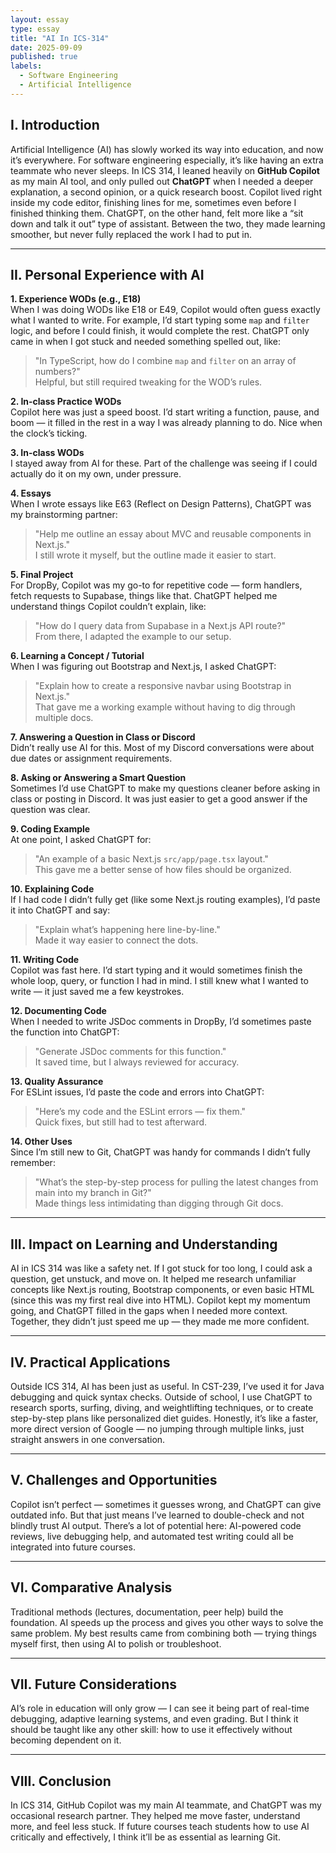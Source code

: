 ```yaml
---
layout: essay
type: essay
title: "AI In ICS-314"
date: 2025-09-09
published: true
labels:
  - Software Engineering
  - Artificial Intelligence
---
```


## I. Introduction
Artificial Intelligence (AI) has slowly worked its way into education, and now it’s everywhere. For software engineering especially, it’s like having an extra teammate who never sleeps. In ICS 314, I leaned heavily on **GitHub Copilot** as my main AI tool, and only pulled out **ChatGPT** when I needed a deeper explanation, a second opinion, or a quick research boost. Copilot lived right inside my code editor, finishing lines for me, sometimes even before I finished thinking them. ChatGPT, on the other hand, felt more like a “sit down and talk it out” type of assistant. Between the two, they made learning smoother, but never fully replaced the work I had to put in.

---

## II. Personal Experience with AI

**1. Experience WODs (e.g., E18)**  
When I was doing WODs like E18 or E49, Copilot would often guess exactly what I wanted to write. For example, I’d start typing some `map` and `filter` logic, and before I could finish, it would complete the rest. ChatGPT only came in when I got stuck and needed something spelled out, like:  
> "In TypeScript, how do I combine `map` and `filter` on an array of numbers?"  
Helpful, but still required tweaking for the WOD’s rules.

**2. In-class Practice WODs**  
Copilot here was just a speed boost. I’d start writing a function, pause, and boom — it filled in the rest in a way I was already planning to do. Nice when the clock’s ticking.

**3. In-class WODs**  
I stayed away from AI for these. Part of the challenge was seeing if I could actually do it on my own, under pressure.

**4. Essays**  
When I wrote essays like E63 (Reflect on Design Patterns), ChatGPT was my brainstorming partner:  
> "Help me outline an essay about MVC and reusable components in Next.js."  
I still wrote it myself, but the outline made it easier to start.

**5. Final Project**  
For DropBy, Copilot was my go-to for repetitive code — form handlers, fetch requests to Supabase, things like that. ChatGPT helped me understand things Copilot couldn’t explain, like:  
> "How do I query data from Supabase in a Next.js API route?"  
From there, I adapted the example to our setup.

**6. Learning a Concept / Tutorial**  
When I was figuring out Bootstrap and Next.js, I asked ChatGPT:  
> "Explain how to create a responsive navbar using Bootstrap in Next.js."  
That gave me a working example without having to dig through multiple docs.

**7. Answering a Question in Class or Discord**  
Didn’t really use AI for this. Most of my Discord conversations were about due dates or assignment requirements.

**8. Asking or Answering a Smart Question**  
Sometimes I’d use ChatGPT to make my questions cleaner before asking in class or posting in Discord. It was just easier to get a good answer if the question was clear.

**9. Coding Example**  
At one point, I asked ChatGPT for:  
> "An example of a basic Next.js `src/app/page.tsx` layout."  
This gave me a better sense of how files should be organized.

**10. Explaining Code**  
If I had code I didn’t fully get (like some Next.js routing examples), I’d paste it into ChatGPT and say:  
> "Explain what’s happening here line-by-line."  
Made it way easier to connect the dots.

**11. Writing Code**  
Copilot was fast here. I’d start typing and it would sometimes finish the whole loop, query, or function I had in mind. I still knew what I wanted to write — it just saved me a few keystrokes.

**12. Documenting Code**  
When I needed to write JSDoc comments in DropBy, I’d sometimes paste the function into ChatGPT:  
> "Generate JSDoc comments for this function."  
It saved time, but I always reviewed for accuracy.

**13. Quality Assurance**  
For ESLint issues, I’d paste the code and errors into ChatGPT:  
> "Here’s my code and the ESLint errors — fix them."  
Quick fixes, but still had to test afterward.

**14. Other Uses**  
Since I’m still new to Git, ChatGPT was handy for commands I didn’t fully remember:  
> "What’s the step-by-step process for pulling the latest changes from main into my branch in Git?"  
Made things less intimidating than digging through Git docs.

---

## III. Impact on Learning and Understanding
AI in ICS 314 was like a safety net. If I got stuck for too long, I could ask a question, get unstuck, and move on. It helped me research unfamiliar concepts like Next.js routing, Bootstrap components, or even basic HTML (since this was my first real dive into HTML). Copilot kept my momentum going, and ChatGPT filled in the gaps when I needed more context. Together, they didn’t just speed me up — they made me more confident.

---

## IV. Practical Applications
Outside ICS 314, AI has been just as useful. In CST-239, I’ve used it for Java debugging and quick syntax checks. Outside of school, I use ChatGPT to research sports, surfing, diving, and weightlifting techniques, or to create step-by-step plans like personalized diet guides. Honestly, it’s like a faster, more direct version of Google — no jumping through multiple links, just straight answers in one conversation.

---

## V. Challenges and Opportunities
Copilot isn’t perfect — sometimes it guesses wrong, and ChatGPT can give outdated info. But that just means I’ve learned to double-check and not blindly trust AI output. There’s a lot of potential here: AI-powered code reviews, live debugging help, and automated test writing could all be integrated into future courses.

---

## VI. Comparative Analysis
Traditional methods (lectures, documentation, peer help) build the foundation. AI speeds up the process and gives you other ways to solve the same problem. My best results came from combining both — trying things myself first, then using AI to polish or troubleshoot.

---

## VII. Future Considerations
AI’s role in education will only grow — I can see it being part of real-time debugging, adaptive learning systems, and even grading. But I think it should be taught like any other skill: how to use it effectively without becoming dependent on it.

---

## VIII. Conclusion
In ICS 314, GitHub Copilot was my main AI teammate, and ChatGPT was my occasional research partner. They helped me move faster, understand more, and feel less stuck. If future courses teach students how to use AI critically and effectively, I think it’ll be as essential as learning Git.
